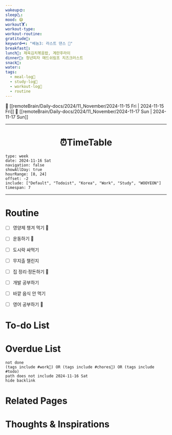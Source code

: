 ```yaml
---
wakeup🌞: 
sleep🌜: 
mood: 😷
workout🏋️: 
workout-type: 
workout-routine: 
gratitude🙏: 
keyword🗝️: "베놈3: 라스트 댄스 💃"
breakfast🍳: 
lunch🍚: 제육김치볶음밥, 계란후라이
dinner🥗: 청년피자 매드쉬림프 치즈크러스트
snack🍬: 
water💧: 
tags:
  - meal-log📝
  - study-log📓
  - workout-log💪
  - routine
---
```


🔺 [[remoteBrain/Daily-docs/2024/11_November/2024-11-15 Fri | 2024-11-15 Fri]]
🔻 [[remoteBrain/Daily-docs/2024/11_November/2024-11-17 Sun | 2024-11-17 Sun]]
___
<h1> <center>⏰TimeTable </center> </h1>

```gEvent
type: week
date: 2024-11-16 Sat
navigation: false
showAllDay: true
hourRange: [8, 24]
offset: -2
include: ["Default", "Todoist", "Korea", "Work", "Study", "WOOYEON"]
timespan: 7
```

--- 


# Routine 

- [ ] 영양제 챙겨 먹기 🔼 
- [ ] 운동하기 🔼 
- [ ] 도시락 싸먹기 
- [ ] 무지출 챌린지 
- [ ] 집 정리·정돈하기 🔼
- [ ] 개발 공부하기
- [ ] 바깥 음식 안 먹기 
- [ ] 영어 공부하기 🔼 


# To-do List


# Overdue List
```tasks
not done
(tags include #work💼) OR (tags include #chores🧺) OR (tags include #todo)
path does not include 2024-11-16 Sat
hide backlink
```

# Related Pages



# Thoughts & Inspirations

